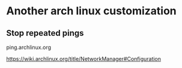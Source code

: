 # Another arch linux customization

## Stop repeated pings
ping.archlinux.org

https://wiki.archlinux.org/title/NetworkManager#Configuration

